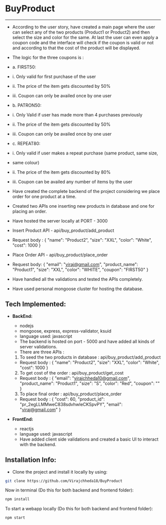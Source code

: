 # BuyProduct
---
- According to the user story, have created a main page where the user can select any of the two products (Product1 or Product2) and then select the size and color for the same. At last the user can even apply a coupon code and the interface will check if the coupon is valid or not and according to that the cost of the product will be displayed.

- The logic for the three coupons is :
- a. FIRST50:
- i. Only valid for first purchase of the user
- ii. The price of the item gets discounted by 50%
- iii. Coupon can only be availed once by one user
- b. PATRON50:
- i. Only Valid if user has made more than 4 purchases previously
- ii. The price of the item gets discounted by 50%
- iii. Coupon can only be availed once by one user
- c. REPEAT80:
- i. Only valid if user makes a repeat purchase (same product, same size,
- same colour)
- ii. The price of the item gets discounted by 80%
- iii. Coupon can be availed any number of items by the user


- Have created the complete backend of the project considering we place order for one product at a time.
- Created two APIs one inserting new products in database and one for placing an order.
- Have hosted the server locally at PORT - 3000
- Insert Product API - api/buy_product/add_product
- Request body : {
    "name": "Product2",
    "size": "XXL",
    "color": "White",
    "cost": 1000
}
- Place Order API - api/buy_product/place_order
- Request body: {
    "email": "viraj@gmail.com",
    "product_name": "Product1",
    "size": "XXL",
    "color": "WHITE",
    "coupon": "FIRST50"
}
- Have handled all the validations and tested the APIs completely.
- Have used personal mongoose cluster for hosting the database.

## Tech Implemented:

- **BackEnd:**
  - nodejs
  - mongoose, express, express-validator, ksuid
  - language used: javascript
  - The backend is hosted on port - 5000 and have added all kinds of server validations.
  - There are three APIs : 
  1. To seed the two products in database : api/buy_product/add_product
    - Request body : {
    "name": "Product2",
    "size": "XXL",
    "color": "White",
    "cost": 1000
}
  2. To get cost of the order : api/buy_product/get_cost
    - Request body : {
    "email": "virajchheda10@gmail.com",
    "product_name": "Product1",
    "size": "S",
    "color": "Red",
    "coupon": ""
}
  3. To place final order : api/buy_product/place_order
   - Request body : {
    "cost": 60,
    "product_id": "pr_2egLLMMweC838sdvhwleCKSpvPY",
    "email": "viraj@gmail.com"
}

- **FrontEnd:**
  - reactjs
  - language used: javascript
  - Have added client side validations and created a basic UI to interact with the backend.



## Installation Info:

- Clone the project and install it locally by using:
  
```bash
git clone https://github.com/Virajchheda18/BuyProduct
```

Now in terminal (Do this for both backend and frontend folder):

```bash
npm install
```

To start a webapp locally (Do this for both backend and frontend folder):

```bash
npm start
```
